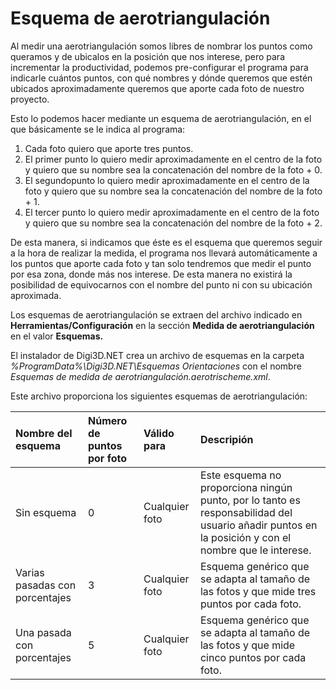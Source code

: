# Esquema de aerotriangulación

Al medir una aerotriangulación somos libres de nombrar los puntos como queramos y de ubicalos en la posición que nos interese, pero para incrementar la productividad, podemos pre-configurar el programa para indicarle cuántos puntos, con qué nombres y dónde queremos que estén ubicados aproximadamente queremos que aporte cada foto de nuestro proyecto.

Esto lo podemos hacer mediante un esquema de aerotriangulación, en el que básicamente se le indica al programa:

1. Cada foto quiero que aporte tres puntos.
2. El primer punto lo quiero medir aproximadamente en el centro de la foto y quiero que su nombre sea la concatenación del nombre de la foto + 0.
3. El segundopunto lo quiero medir aproximadamente en el centro de la foto y quiero que su nombre sea la concatenación del nombre de la foto + 1.
4. El tercer punto lo quiero medir aproximadamente en el centro de la foto y quiero que su nombre sea la concatenación del nombre de la foto + 2.

De esta manera, si indicamos que éste es el esquema que queremos seguir a la hora de realizar la medida, el programa nos llevará automáticamente a los puntos que aporte cada foto y tan solo tendremos que medir el punto por esa zona, donde más nos interese. De esta manera no existirá la posibilidad de equivocarnos con el nombre del punto ni con su ubicación aproximada.

Los esquemas de aerotriangulación se extraen del archivo indicado en **Herramientas/Configuración** en la sección **Medida de aerotriangulación** en el valor **Esquemas.**

El instalador de Digi3D.NET crea un archivo de esquemas en la carpeta _%ProgramData%\Digi3D.NET\Esquemas Orientaciones_ con el nombre _Esquemas de medida de aerotriangulación.aerotrischeme.xml_.

Este archivo proporciona los siguientes esquemas de aerotriangulación:

| Nombre del esquema | Número de puntos por foto | Válido para | Descripión |
| :--- | :--- | :--- | :--- |
| Sin esquema | 0 | Cualquier foto | Este esquema no proporciona ningún punto, por lo tanto es responsabilidad del usuario añadir puntos en la posición y con el nombre que le interese. |
| Varias pasadas con porcentajes | 3 | Cualquier foto | Esquema genérico que se adapta al tamaño de las fotos y que mide tres puntos por cada foto. |
| Una pasada con porcentajes | 5 | Cualquier foto | Esquema genérico que se adapta al tamaño de las fotos y que mide cinco puntos por cada foto. |

